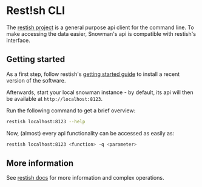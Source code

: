 # Rest!sh CLI

The [restish project](https://rest.sh/#/guide) is a general purpose api client for the command line.
To make accessing the data easier, Snowman's api is compatible with restish's interface.

## Getting started

As a first step, follow restish's [getting started guide](https://rest.sh/#/guide) to install a recent version of
the software.

Afterwards, start your local snowman instance - by default, its api will then be available at `http://localhost:8123`.

Run the following command to get a brief overview:

```bash
restish localhost:8123 --help
```

Now, (almost) every api functionality can be accessed as easily as:

```bash
restish localhost:8123 <function> -q <parameter>
```

## More information

See [restish docs](https://rest.sh/#/guide) for more information and complex operations.
